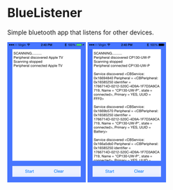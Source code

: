 # BlueListener
Simple bluetooth app that listens for other devices.

![](https://github.com/melbrng/BlueListener/blob/master/images/BlueListenerOne.png)
![](https://github.com/melbrng/BlueListener/blob/master/images/BlueListenerTwo.png)

